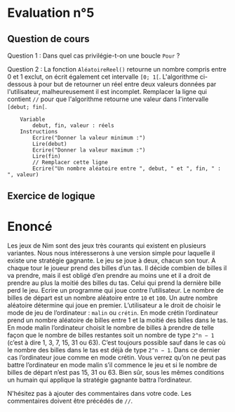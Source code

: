 # Evaluation n°5

## Question de cours

Question 1 : Dans quel cas privilégie-t-on une boucle `Pour` ?

Question 2 : La fonction `AléatoireReel()` retourne un nombre compris entre 0 et 1 exclut, on écrit également cet intervalle `[0; 1[`. L'algorithme ci-dessous à pour but de retourner un réel entre deux valeurs données par l'utilisateur, malheureusement il est incomplet.
Remplacer la ligne qui contient `//` pour que l'algorithme retourne une valeur dans l'intervalle `[debut; fin[`.
```
    Variable
        debut, fin, valeur : réels
    Instructions
        Ecrire("Donner la valeur minimum :")
        Lire(debut)
        Ecrire("Donner la valeur maximum :")
        Lire(fin)
        // Remplacer cette ligne
        Ecrire("Un nombre aléatoire entre ", debut, " et ", fin, " : ", valeur)
```

## Exercice de logique

# Enoncé

Les jeux de Nim sont des jeux très courants qui existent en plusieurs variantes. Nous nous intéresserons à une version simple pour laquelle il existe une stratégie gagnante. Le jeu se joue à deux, chacun son tour. A chaque tour le joueur prend des billes d’un tas. Il décide combien de billes il va prendre, mais il est obligé d’en prendre au moins une et il a droit de prendre au plus la moitié des billes du tas. Celui qui prend la dernière bille perd le jeu. Ecrire un programme qui joue contre l’utilisateur. Le nombre de billes de départ est un nombre aléatoire
entre `10` et `100`. Un autre nombre aléatoire détermine qui joue en premier. L’utilisateur a le droit de choisir le mode de jeu de l’ordinateur : `malin` ou `crétin`. En mode crétin l’ordinateur prend un nombre aléatoire de billes entre 1 et la moitié des billes dans le tas. En mode malin l’ordinateur choisit le nombre de billes à prendre de telle façon que le nombre de billes restantes soit un nombre de type `2^n − 1` (c’est à dire 1, 3, 7, 15, 31 ou 63). C’est toujours possible sauf dans le cas où le nombre des billes dans le tas est déjà de type `2^n − 1`. Dans ce dernier cas l’ordinateur joue comme en mode crétin. Vous verrez qu’on ne peut pas battre l’ordinateur en mode malin s’il commence le jeu et si le nombre de billes de départ n’est pas 15, 31 ou 63. Bien sûr, sous les mêmes conditions un humain qui applique la stratégie gagnante battra l’ordinateur.

N'hésitez pas à ajouter des commentaires dans votre code. Les commentaires doivent être précédés de `//`.